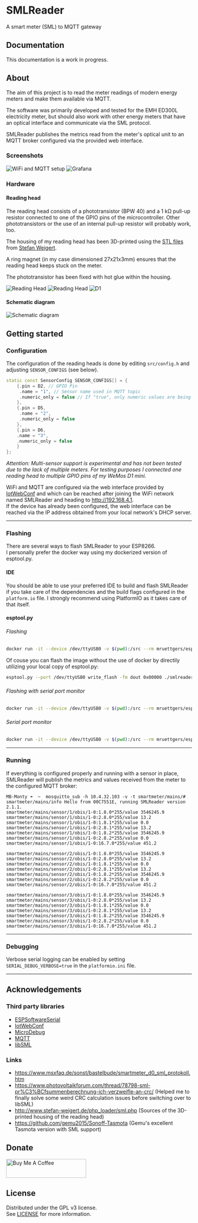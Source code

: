 # SMLReader

A smart meter (SML) to MQTT gateway

## Documentation

This documentation is a work in progress.

## About

The aim of this project is to read the meter readings of modern energy meters and make them available via MQTT.

The software was primarily developed and tested for the EMH ED300L electricity meter, but should also work with other energy meters that have an optical interface and communicate via the SML protocol.

SMLReader publishes the metrics read from the meter's optical unit to an MQTT broker configured via the provided web interface.

### Screenshots
![WiFi and MQTT setup](doc/screenshots/screenshot_setup.png)
![Grafana](doc/screenshots/screenshot_grafana.png)

### Hardware

#### Reading head

The reading head consists of a phototransistor (BPW 40) and a 1 kΩ pull-up resistor connected to one of the GPIO pins of the microcontroller.
Other phototransistors or the use of an internal pull-up resistor will probably work, too.

The housing of my reading head has been 3D-printed using the [STL files](http://www.stefan-weigert.de/php_loader/sml.php) from [Stefan Weigert](http://www.stefan-weigert.de). 

A ring magnet (in my case dimensioned 27x21x3mm) ensures that the reading head keeps stuck on the meter.

The phototransistor has been fixed with hot glue within the housing.

![Reading Head](doc/assets/SMLReader_Img_ReadingHead.jpg "Reading Head") ![Reading Head](doc/assets/SMLReader_Img_ReadingHead_Close.jpg "Reading Head") ![D1](doc/assets/SMLReader_Img_D1.jpg "WeMos D1 mini")

#### Schematic diagram
![Schematic diagram](doc/assets/SMLReader_Schema.png)

## Getting started

### Configuration

The configuration of the reading heads is done by editing `src/config.h` and adjusting  `SENSOR_CONFIGS` (see below).

```c++
static const SensorConfig SENSOR_CONFIGS[] = {
    {.pin = D2, // GPIO Pin
     .name = "1", // Sensor name used in MQTT topic
     .numeric_only = false // If "true", only numeric values are being published via MQTT
    },
    {.pin = D5,
     .name = "2",
     .numeric_only = false
    },
    {.pin = D6,
    .name = "3",
    .numeric_only = false
    }
};
```
*Attention: Multi-sensor support is experimental and has not been tested due to the lack of multiple meters. For testing purposes I connected one reading head to multiple GPIO pins of my WeMos D1 mini.*

WiFi and MQTT are configured via the web interface provided by [IotWebConf](https://github.com/prampec/IotWebConf) and which can be reached after joining the WiFi network named SMLReader and heading to http://192.168.4.1.   
If the device has already been configured,  the web interface can be reached via the IP address obtained from your local network's DHCP server.

---

### Flashing

There are several ways to flash SMLReader to your ESP8266.  
I personally prefer the docker way using my dockerized version of esptool.py.

#### IDE

You should be able to use your preferred IDE to build and flash SMLReader if you take care of the dependencies and the build flags configured in the `platform.io` file.
I strongly recommend using PlatformIO as it takes care of that itself.

#### esptool.py

###### Flashing
```bash
docker run -it --device /dev/ttyUSB0 -v $(pwd):/src --rm mruettgers/esptool ash -c "esptool --port /dev/ttyUSB0 write_flash -fm dout 0x00000 /src/smlreader.bin"
```

Of couse you can flash the image without the use of docker by directily utilizing your local copy of esptool.py:

```bash
esptool.py --port /dev/ttyUSB0 write_flash -fm dout 0x00000 ./smlreader.bin
```

###### Flashing with serial port monitor
```bash
docker run -it --device /dev/ttyUSB0 -v $(pwd):/src --rm mruettgers/esptool ash -c "esptool --port /dev/ttyUSB0 write_flash -fm dout 0x00000 /src/smlreader.bin && miniterm.py /dev/ttyUSB0 115200"
```

###### Serial port monitor
```bash
docker run -it --device /dev/ttyUSB0 -v $(pwd):/src --rm mruettgers/esptool ash -c "miniterm.py /dev/ttyUSB0 115200"
```

---


### Running

If everything is configured properly and running with a sensor in place, SMLReader will  publish the metrics and values received from the meter to the configured MQTT broker:

```
MB-Monty ➜  ~  mosquitto_sub -h 10.4.32.103 -v -t smartmeter/mains/#
smartmeter/mains/info Hello from 00C7551E, running SMLReader version 2.1.1.
smartmeter/mains/sensor/1/obis/1-0:1.8.0*255/value 3546245.9
smartmeter/mains/sensor/1/obis/1-0:2.8.0*255/value 13.2
smartmeter/mains/sensor/1/obis/1-0:1.8.1*255/value 0.0
smartmeter/mains/sensor/1/obis/1-0:2.8.1*255/value 13.2
smartmeter/mains/sensor/1/obis/1-0:1.8.2*255/value 3546245.9
smartmeter/mains/sensor/1/obis/1-0:2.8.2*255/value 0.0
smartmeter/mains/sensor/1/obis/1-0:16.7.0*255/value 451.2

smartmeter/mains/sensor/2/obis/1-0:1.8.0*255/value 3546245.9
smartmeter/mains/sensor/2/obis/1-0:2.8.0*255/value 13.2
smartmeter/mains/sensor/2/obis/1-0:1.8.1*255/value 0.0
smartmeter/mains/sensor/2/obis/1-0:2.8.1*255/value 13.2
smartmeter/mains/sensor/2/obis/1-0:1.8.2*255/value 3546245.9
smartmeter/mains/sensor/2/obis/1-0:2.8.2*255/value 0.0
smartmeter/mains/sensor/2/obis/1-0:16.7.0*255/value 451.2

smartmeter/mains/sensor/3/obis/1-0:1.8.0*255/value 3546245.9
smartmeter/mains/sensor/3/obis/1-0:2.8.0*255/value 13.2
smartmeter/mains/sensor/3/obis/1-0:1.8.1*255/value 0.0
smartmeter/mains/sensor/3/obis/1-0:2.8.1*255/value 13.2
smartmeter/mains/sensor/3/obis/1-0:1.8.2*255/value 3546245.9
smartmeter/mains/sensor/3/obis/1-0:2.8.2*255/value 0.0
smartmeter/mains/sensor/3/obis/1-0:16.7.0*255/value 451.2
```

---


### Debugging

Verbose serial logging can be enabled by setting `SERIAL_DEBUG_VERBOSE=true` in the `platformio.ini` file.


---

## Acknowledgements

### Third party libraries
* [ESPSoftwareSerial](https://github.com/plerup/espsoftwareserial)
* [IotWebConf](https://github.com/prampec/IotWebConf)
* [MicroDebug](https://github.com/rlogiacco/MicroDebug)
* [MQTT](https://github.com/256dpi/arduino-mqtt)
* [libSML](https://github.com/volkszaehler/libsml)

### Links

* https://www.msxfaq.de/sonst/bastelbude/smartmeter_d0_sml_protokoll.htm
* https://www.photovoltaikforum.com/thread/78798-sml-pr%C3%BCfsummenberechnung-ich-verzweifle-an-crc/ (Helped me to finally solve some weird CRC calculation issues before switching over to libSML)
* http://www.stefan-weigert.de/php_loader/sml.php (Sources of the 3D-printed housing of the reading head)
* https://github.com/gemu2015/Sonoff-Tasmota (Gemu's excellent Tasmota version with SML support)

## Donate

<a href="https://www.buymeacoffee.com/fkqeNT2" target="_blank"><img src="https://cdn.buymeacoffee.com/buttons/default-green.png" alt="Buy Me A Coffee" height="51" width="217"></a>

## License

Distributed under the GPL v3 license.  
See [LICENSE](LICENSE) for more information.
